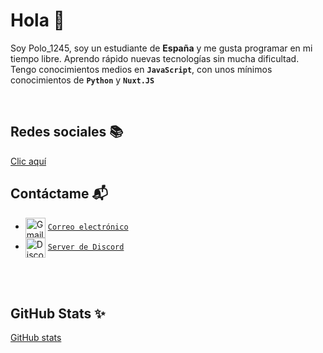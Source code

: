 # Hola 👋

Soy Polo_1245, soy un estudiante de **España** y me gusta programar en mi tiempo libre. Aprendo rápido nuevas tecnologías sin mucha dificultad. Tengo conocimientos medios en **`JavaScript`**, con unos mínimos conocimientos de **`Python`** y **`Nuxt.JS`**


<br />

   ## Redes sociales 📚
   [Clic aquí](https://polo1245.com)
   <br />

  ## Contáctame 📬

   - <img src="https://simpleicons.org/icons/gmail.svg" alt="Gmail" width="32" align="center">  [`Correo electrónico`](mailto:polo1245@polo1245.es)
   - <img src="https://simpleicons.org/icons/discord.svg" alt="Discord" width="32" align="center">  [`Server de Discord`](https://discord.gg/9SY6WSUSja)
   
   <br />
   
   <div>
  <br />
  </div>
  


## GitHub Stats ✨


[GitHub stats](https://github-readme-stats.vercel.app/api?username=polo_1245ofi&show_icons=true&theme=transparent)



<br />
